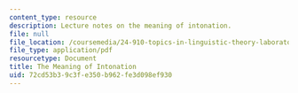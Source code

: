 ```yaml
---
content_type: resource
description: Lecture notes on the meaning of intonation.
file: null
file_location: /coursemedia/24-910-topics-in-linguistic-theory-laboratory-phonology-spring-2007/72cd53b39c3fe350b962fe3d098ef930_lec8_focus.pdf
file_type: application/pdf
resourcetype: Document
title: The Meaning of Intonation
uid: 72cd53b3-9c3f-e350-b962-fe3d098ef930
---
```

